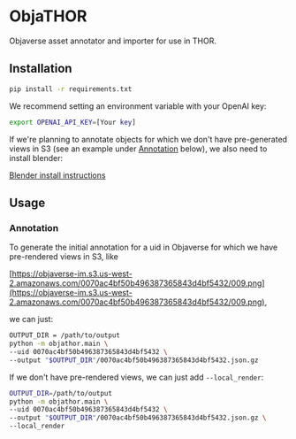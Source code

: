 # ObjaTHOR

Objaverse asset annotator and importer for use in THOR. 

## Installation

```bash
pip install -r requirements.txt
```

We recommend setting an environment variable with your OpenAI key:

```bash
export OPENAI_API_KEY=[Your key]
```

If we're planning to annotate objects for which we don't have pre-generated
views in S3 (see an example under [Annotation](#annotation) below), we also need to install blender:

[Blender install instructions](https://docs.blender.org/manual/en/latest/getting_started/installing/index.html)

## Usage

### Annotation

To generate the initial annotation for a uid in Objaverse for which we have pre-rendered views in S3, like

[https://objaverse-im.s3.us-west-2.amazonaws.com/0070ac4bf50b496387365843d4bf5432/009.png](https://objaverse-im.s3.us-west-2.amazonaws.com/0070ac4bf50b496387365843d4bf5432/009.png),

we can just:

```bash
OUTPUT_DIR = /path/to/output
python -m objathor.main \
--uid 0070ac4bf50b496387365843d4bf5432 \
--output "$OUTPUT_DIR"/0070ac4bf50b496387365843d4bf5432.json.gz
```

If we don't have pre-rendered views, we can just add `--local_render`:

```bash
OUTPUT_DIR=/path/to/output
python -m objathor.main \
--uid 0070ac4bf50b496387365843d4bf5432 \
--output "$OUTPUT_DIR"/0070ac4bf50b496387365843d4bf5432.json.gz \
--local_render
```

